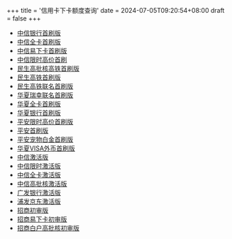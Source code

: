 +++
title = '信用卡下卡额度查询'
date = 2024-07-05T09:20:54+08:00
draft = false
+++

- [中信银行首刷版](https://credit.yhbyf.com/userInformation?code=DEFBANK300JGSF&referKey=Y01247240&creditId=259&channelId=2&t=0&name=中信银行首刷版)
- [中信全卡首刷版](https://credit.yhbyf.com/userInformation?code=DEFBANK300T9GD&referKey=Y01247240&creditId=343&channelId=2&t=0&name=中信全卡首刷版)
- [中信易下卡首刷版](https://credit.yhbyf.com/userInformation?code=DEFBANK3003O50&referKey=Y01247240&creditId=344&channelId=2&t=0&name=中信易下卡首刷版)
- [中信限时高价首刷](https://credit.yhbyf.com/userInformation?code=DEFBANK30045JU&referKey=Y01247240&creditId=345&channelId=2&t=0&name=中信限时高价首刷)
- [民生高批核高铁首刷版](https://credit.yhbyf.com/userInformation?code=DEFBANK3008L1U&referKey=Y01247240&creditId=342&channelId=2&t=0&name=民生高批核高铁首刷版)
- [民生高铁首刷版](https://credit.yhbyf.com/userInformation?code=DEFBANK300OOMJ&referKey=Y01247240&creditId=313&channelId=2&t=0&name=民生高铁首刷版)
- [民生高铁联名首刷版](https://credit.yhbyf.com/userInformation?code=DEFBANK30010JN&referKey=Y01247240&creditId=341&channelId=2&t=0&name=民生高铁联名首刷版)
- [华夏瑞幸联名首刷版](https://credit.yhbyf.com/userInformation?code=DEFBANK300AFQB&referKey=Y01247240&creditId=299&channelId=2&t=0&name=华夏瑞幸联名首刷版)
- [华夏全卡首刷版](https://credit.yhbyf.com/userInformation?code=DEFBANK300LGW9&referKey=Y01247240&creditId=281&channelId=2&t=0&name=华夏全卡首刷版)
- [华夏银行首刷版](https://credit.yhbyf.com/userInformation?code=DEFBANK3004NTA&referKey=Y01247240&creditId=243&channelId=2&t=0&name=华夏银行首刷版)
- [平安限时高价首刷版](https://credit.yhbyf.com/userInformation?code=DEFBANK800TYSS&referKey=Y01247240&creditId=278&channelId=2&t=0&name=平安限时高价首刷版)
- [平安首刷版](https://credit.yhbyf.com/userInformation?code=DEFBANK300DWDJ&referKey=Y01247240&creditId=284&channelId=2&t=0&name=平安首刷版)
- [平安宠物白金首刷版](https://credit.yhbyf.com/userInformation?code=DEFBANK300ED0U&referKey=Y01247240&creditId=340&channelId=2&t=0&name=平安宠物白金首刷版)
- [华夏VISA外币首刷版](https://credit.yhbyf.com/userInformation?code=DEFBANK3007G4A&referKey=Y01247240&creditId=346&channelId=2&t=0&name=华夏VISA外币首刷版)
- [中信激活版](https://credit.yhbyf.com/userInformation?code=DEFBANK200RXE5&referKey=Y01247240&creditId=331&channelId=2&t=0&name=中信激活版)
- [中信限时激活版](https://credit.yhbyf.com/userInformation?code=DEFBANK200RYRC&referKey=Y01247240&creditId=334&channelId=2&t=0&name=中信限时激活版)
- [中信全卡激活版](https://credit.yhbyf.com/userInformation?code=DEFBANK20062OW&referKey=Y01247240&creditId=335&channelId=2&t=0&name=中信全卡激活版)
- [中信高批核激活版](https://credit.yhbyf.com/userInformation?code=DEFBANK200J9VV&referKey=Y01247240&creditId=336&channelId=2&t=0&name=中信高批核激活版)
- [广发银行激活版](https://credit.yhbyf.com/userInformation?code=DEFBANK200CF2G&referKey=Y01247240&creditId=218&channelId=2&t=1&name=广发银行激活版)
- [浦发京东激活版](https://credit.yhbyf.com/userInformation?code=DEFBANK200USEW&referKey=Y01247240&creditId=209&channelId=2&t=0&name=浦发京东激活版)
- [招商初审版](https://credit.yhbyf.com/userInformation?code=DEFBANK1003J59&referKey=Y01247240&creditId=330&channelId=2&t=0&name=招商初审版)
- [招商易下卡初审版](https://credit.yhbyf.com/userInformation?code=DEFBANK1001EY5&referKey=Y01247240&creditId=337&channelId=2&t=0&name=招商易下卡初审版)
- [招商白户高批核初审版](https://credit.yhbyf.com/userInformation?code=DEFBANK100FNKH&referKey=Y01247240&creditId=339&channelId=2&t=0&name=招商白户高批核初审版)
